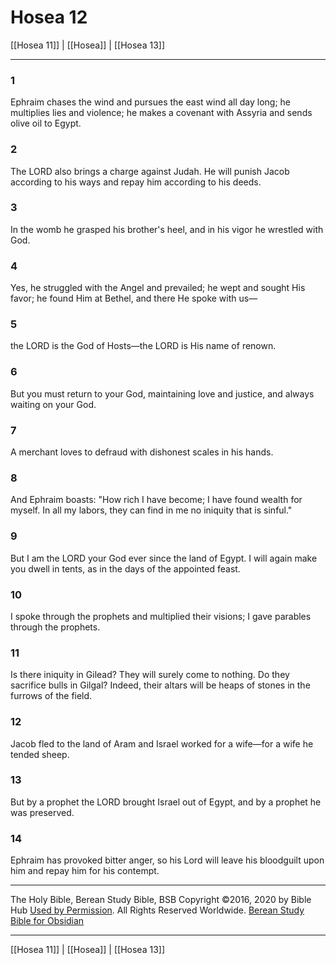 # Hosea 12

[[Hosea 11]] | [[Hosea]] | [[Hosea 13]]

---

### 1
Ephraim chases the wind and pursues the east wind all day long; he multiplies lies and violence; he makes a covenant with Assyria and sends olive oil to Egypt.

### 2
The LORD also brings a charge against Judah. He will punish Jacob according to his ways and repay him according to his deeds.

### 3
In the womb he grasped his brother's heel, and in his vigor he wrestled with God.

### 4
Yes, he struggled with the Angel and prevailed; he wept and sought His favor; he found Him at Bethel, and there He spoke with us—

### 5
the LORD is the God of Hosts—the LORD is His name of renown.

### 6
But you must return to your God, maintaining love and justice, and always waiting on your God.

### 7
A merchant loves to defraud with dishonest scales in his hands.

### 8
And Ephraim boasts: "How rich I have become; I have found wealth for myself. In all my labors, they can find in me no iniquity that is sinful."

### 9
But I am the LORD your God ever since the land of Egypt. I will again make you dwell in tents, as in the days of the appointed feast.

### 10
I spoke through the prophets and multiplied their visions; I gave parables through the prophets.

### 11
Is there iniquity in Gilead? They will surely come to nothing. Do they sacrifice bulls in Gilgal? Indeed, their altars will be heaps of stones in the furrows of the field.

### 12
Jacob fled to the land of Aram and Israel worked for a wife—for a wife he tended sheep.

### 13
But by a prophet the LORD brought Israel out of Egypt, and by a prophet he was preserved.

### 14
Ephraim has provoked bitter anger, so his Lord will leave his bloodguilt upon him and repay him for his contempt.

---

The Holy Bible, Berean Study Bible, BSB
Copyright ©2016, 2020 by Bible Hub
[Used by Permission](https://berean.bible/terms.htm). All Rights Reserved Worldwide.
[Berean Study Bible for Obsidian](https://github.com/gapmiss/berean-study-bible-for-obsidian)

---

[[Hosea 11]] | [[Hosea]] | [[Hosea 13]]

